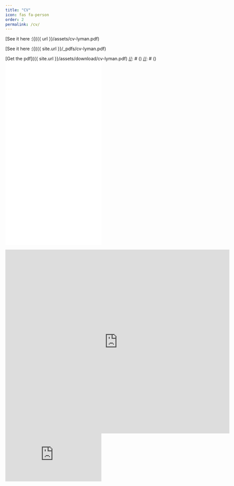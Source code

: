 ```yaml
---
title: "CV"
icon: fas fa-person
order: 2
permalink: /cv/
---
```


[//]: # (![Desktop View]&#40;{{site.url}}/cv_lyman.pdf&#41;{: width="100" height="1000" type="application/pdf"})

[//]: # (_Full screen width and center alignment_)

[//]: # ()
[//]: # ()
[See it here :)]({{ url }}/assets/cv-lyman.pdf)


[See it here :)]({{ site.url }}/_pdfs/cv-lyman.pdf)


[Get the pdf]({{ site.url }}/assets/download/cv-lyman.pdf)
[//]: # ()
[//]: # ()
<embed src="{{ site.url }}/assets/cv-lyman.pdf" width="300" height="575" type="application/pdf">

<embed src="https://github.com/KostyaLyman/kostyalyman.github.io/blob/e7662624e3eafc76e8b19e5b7025080976161710/assets/cv-lyman.pdf" width="700" height="575" type="application/pdf">


<embed src="https://kostyalyman.github.io/assets/cv-lyman.pdf" type="application/pdf"/>
